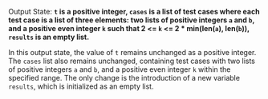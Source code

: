 Output State: **`t` is a positive integer, `cases` is a list of test cases where each test case is a list of three elements: two lists of positive integers `a` and `b`, and a positive even integer `k` such that 2 <= `k` <= 2 * min(len(`a`), len(`b`)), `results` is an empty list.**

In this output state, the value of `t` remains unchanged as a positive integer. The `cases` list also remains unchanged, containing test cases with two lists of positive integers `a` and `b`, and a positive even integer `k` within the specified range. The only change is the introduction of a new variable `results`, which is initialized as an empty list.
